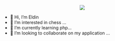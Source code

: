 <p align="center">
  <img src="https://capsule-render.vercel.app/api?text=Hey Everyone!🕹️&animation=fadeIn&type=waving&color=gradient&height=100"/>
</p>

- 👋 Hi, I’m Eldin
- 👀 I’m interested in chess ...
- 🌱 I’m currently learning php...
- 💞️ I’m looking to collaborate on my application ...
